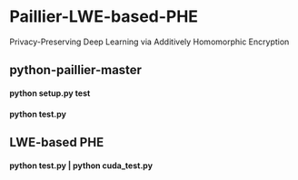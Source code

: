 # Paillier-LWE-based-PHE
Privacy-Preserving Deep Learning via Additively Homomorphic Encryption

## python-paillier-master
#### python setup.py test
#### python test.py

## LWE-based PHE
#### python test.py | python cuda_test.py
